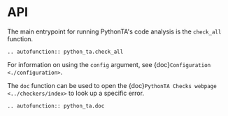 # API

The main entrypoint for running PythonTA's code analysis is the `check_all` function.

```{eval-rst}
.. autofunction:: python_ta.check_all
```

For information on using the `config` argument, see {doc}`Configuration <./configuration>`.

The `doc` function can be used to open the {doc}`PythonTA Checks webpage <../checkers/index>` to look up a specific error.

```{eval-rst}
.. autofunction:: python_ta.doc
```
